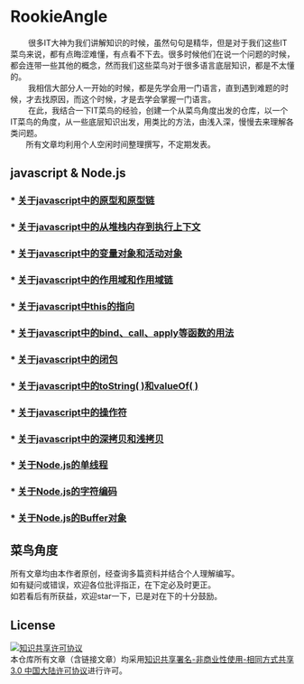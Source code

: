 # RookieAngle<br>
        很多IT大神为我们讲解知识的时候，虽然句句是精华，但是对于我们这些IT菜鸟来说，都有点晦涩难懂，有点看不下去。很多时候他们在说一个问题的时候，都会连带一些其他的概念，然而我们这些菜鸟对于很多语言底层知识，都是不太懂的。<br>
        我相信大部分人一开始的时候，都是先学会用一门语言，直到遇到难题的时候，才去找原因，而这个时候，才是去学会掌握一门语言。<br>
        在此，我结合一下IT菜鸟的经验，创建一个从菜鸟角度出发的仓库，以一个IT菜鸟的角度，从一些底层知识出发，用类比的方法，由浅入深，慢慢去来理解各类问题。<br>
        所有文章均利用个人空闲时间整理撰写，不定期发表。<br>

## javascript & Node.js
### * [关于javascript中的原型和原型链](https://github.com/ershing/RookieAngle/blob/master/javascript/prototype.md "关于javascript中的原型和原型链")
### * [关于javascript中的从堆栈内存到执行上下文](https://github.com/ershing/RookieAngle/blob/master/javascript/executioncontext.md "关于javascript中的从堆栈内存到执行上下文")
### * [关于javascript中的变量对象和活动对象](https://github.com/ershing/RookieAngle/blob/master/javascript/javascriptvariableobject.md "关于javascript中的变量对象和活动对象")
### * [关于javascript中的作用域和作用域链](https://github.com/ershing/RookieAngle/blob/master/javascript/scopechain.md "关于javascript中的作用域和作用域链")
### * [关于javascript中this的指向](https://github.com/ershing/RookieAngle/blob/master/javascript/aboutthis.md "关于javascript中this的指向")
### * [关于javascript中的bind、call、apply等函数的用法](https://github.com/ershing/RookieAngle/blob/master/javascript/bindcallapply.md "关于javascript中的bind、call、apply等函数的用法")
### * [关于javascript中的闭包](https://github.com/ershing/RookieAngle/blob/master/javascript/closure.md "关于javascript中的闭包")
### * [关于javascript中的toString( )和valueOf( )](https://github.com/ershing/RookieAngle/blob/master/javascript/tostringandvalueof.md "关于javascript中的toString( )和valueOf( )")
### * [关于javascript中的操作符](https://github.com/ershing/RookieAngle/blob/master/javascript/operator.md "关于javascript中的操作符")<br>
### * [关于javascript中的深拷贝和浅拷贝](https://github.com/ershing/RookieAngle/blob/master/javascript/copy.md "关于javascript中的深拷贝和浅拷贝")
### * [关于Node.js的单线程](https://github.com/ershing/RookieAngle/blob/master/Node.js/singlethread.md "关于Node.js的单线程")
### * [关于Node.js的字符编码](https://github.com/ershing/RookieAngle/blob/master/Node.js/encoding.md "关于Node.js的字符编码")
### * [关于Node.js的Buffer对象](https://github.com/ershing/RookieAngle/blob/master/Node.js/buffer.md "关于Node.js的Buffer对象")<br>

## 菜鸟角度
所有文章均由本作者原创，经查询多篇资料并结合个人理解编写。<br>
如有疑问或错误，欢迎各位批评指正，在下定必及时更正。<br>
如若看后有所获益，欢迎star一下，已是对在下的十分鼓励。<br>


## License
<a rel="license" href="http://creativecommons.org/licenses/by-nc-sa/3.0/cn/"><img alt="知识共享许可协议" style="border-width:0" src="https://i.creativecommons.org/l/by-nc-sa/3.0/cn/88x31.png" /></a><br />本仓库所有文章（含链接文章）均采用<a rel="license" href="http://creativecommons.org/licenses/by-nc-sa/3.0/cn/">知识共享署名-非商业性使用-相同方式共享 3.0 中国大陆许可协议</a>进行许可。
